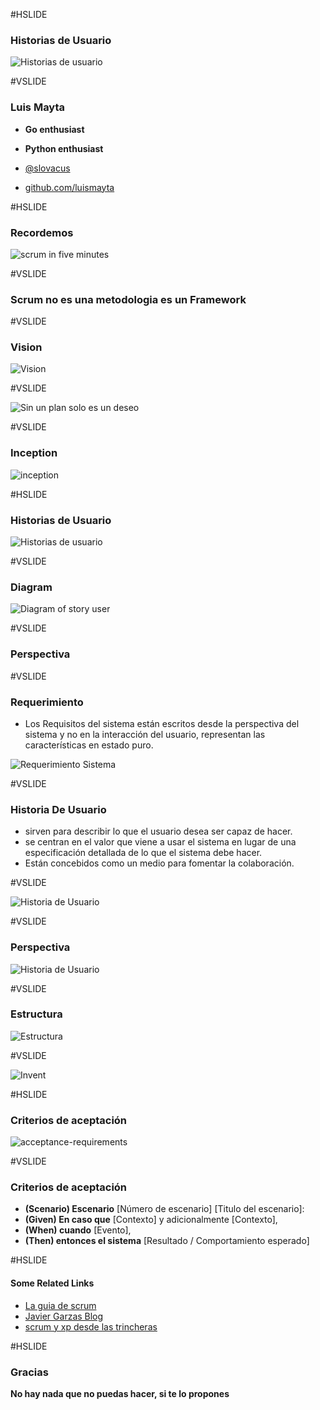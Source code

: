 #HSLIDE

### Historias de Usuario

![Historias de usuario](assets/images/ustory.png)

#VSLIDE

### Luis Mayta

- **Go enthusiast**
- **Python enthusiast**

- [@slovacus](https://twitter.com/slovacus)
- [github.com/luismayta](https://github.com/luismayta)

#HSLIDE

### Recordemos

![scrum in five minutes](assets/images/scrum5minutes.jpg)


#VSLIDE

### Scrum no es una metodologia es un Framework

#VSLIDE

### Vision

![Vision](assets/images/vision.jpg)


#VSLIDE


![Sin un plan solo es un deseo](assets/images/image-wish.png)

#VSLIDE

### Inception

![inception](assets/images/inception.png)

#HSLIDE

### Historias de Usuario

![Historias de usuario](assets/images/ustory.png)

#VSLIDE

### Diagram

![Diagram of story user](assets/images/user-story-diagram.jpg)

#VSLIDE

### Perspectiva

#VSLIDE

### Requerimiento

* Los Requisitos del sistema están escritos desde la perspectiva del sistema y no en la interacción del usuario, representan las características en estado puro.

![Requerimiento Sistema](assets/images/requeriments-system.png)

#VSLIDE

### Historia De Usuario

* sirven para describir lo que el usuario desea ser capaz de hacer.
* se centran en el valor que viene a usar el sistema en lugar de una especificación detallada de lo que el sistema debe hacer.
* Están concebidos como un medio para fomentar la colaboración.


#VSLIDE


![Historia de Usuario](assets/images/perspectiva-story-user.jpg)


#VSLIDE

### Perspectiva

![Historia de Usuario](assets/images/perspectiva-all.png)


#VSLIDE

### Estructura

![Estructura](assets/images/EstructuraHistoriaDeUsuarioTarjeta.jpg)

#VSLIDE

![Invent](assets/images/invest-story-user.png)

#HSLIDE

### Criterios de aceptación

![acceptance-requirements](assets/images/acceptance-requirements.jpg)

#VSLIDE

### Criterios de aceptación

* **(Scenario) Escenario** [Número de escenario] [Titulo del escenario]:
* **(Given) En caso que** [Contexto] y adicionalmente [Contexto],
* **(When) cuando** [Evento],
* **(Then) entonces el sistema** [Resultado / Comportamiento esperado]

#HSLIDE

#### Some Related Links

* [La guia de scrum](http://www.scrumguides.org/docs/scrumguide/v2016/2016-Scrum-Guide-Spanish.pdf)
* [Javier Garzas Blog](http://www.javiergarzas.com/metodologias-agiles)
* [scrum y xp desde las trincheras](http://www.proyectalis.com/wp-content/uploads/2008/02/scrum-y-xp-desde-las-trincheras.pdf)

#HSLIDE

### Gracias

**No hay nada que no puedas hacer, si te lo propones**